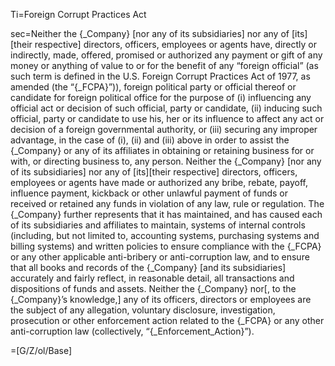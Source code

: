 Ti=Foreign Corrupt Practices Act

sec=Neither the {_Company} [nor any of its subsidiaries] nor any of [its][their respective] directors,  officers, employees or agents have, directly or indirectly, made, offered, promised or authorized any payment or gift of any money or anything of value to or for the benefit of any “foreign official” (as such term is defined in the U.S. Foreign Corrupt Practices Act of 1977, as amended (the “{_FCPA}”)), foreign political party or official thereof or candidate for foreign political office for the purpose of (i) influencing any official act or decision of such official, party or candidate, (ii) inducing such official, party or candidate to use his, her or its influence to affect any act or decision of a foreign governmental authority, or (iii) securing any improper advantage, in the case of (i), (ii) and (iii) above in order to assist the {_Company} or any of its affiliates in obtaining or retaining business for or with, or directing business to, any person. Neither the {_Company} [nor any of its subsidiaries] nor any of [its][their respective] directors, officers, employees or agents have made or authorized any bribe, rebate, payoff, influence payment, kickback or other unlawful payment of funds or received or retained any funds in violation of any law, rule or regulation. The {_Company} further represents that it has maintained, and has caused each of its subsidiaries and affiliates to maintain, systems of internal controls (including, but not limited to, accounting systems, purchasing systems and billing systems) and written policies to ensure compliance with the {_FCPA} or any other applicable anti-bribery or anti-corruption law, and to ensure that all books and records of the {_Company} [and its subsidiaries] accurately and fairly reflect, in reasonable detail, all transactions and dispositions of funds and assets. Neither the {_Company} nor[, to the {_Company}’s knowledge,] any of its officers, directors or employees are the subject of any allegation, voluntary disclosure, investigation, prosecution or other enforcement action related to the {_FCPA} or any other anti-corruption law (collectively, “{_Enforcement_Action}”).

=[G/Z/ol/Base]
